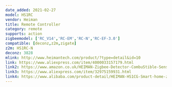 ```yaml
---
date_added: 2021-02-27
model: HS1RC
vendor: Heiman
title: Remote Controller
category: remote
supports: action
zigbeemodel: ['RC_V14','RC-EM','RC-N','RC-EF-3.0']
compatible: [deconz,z2m,zigate]
z2m: HS1RC-N
deconz: 3828
mlink: http://www.heimantech.com/product/?type=detail&id=10
link: https://www.aliexpress.com/item/4000033157179.html
link2: https://www.amazon.co.uk/HEIMAN-Zigbee-Detector-CombuStible-Sensor/dp/B07C6QYZ3W
link3: https://www.aliexpress.com/item/32975159931.html
link4: https://www.alibaba.com/product-detail/HEIMAN-HS1CG-Smart-home-zigbee-Natural_60379571509.html
---
```

